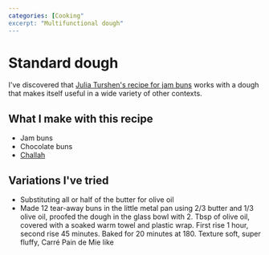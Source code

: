 ```yaml
---
categories: [Cooking"
excerpt: "Multifunctional dough"
---
```


# Standard dough
I've discovered that [Julia Turshen's recipe for jam buns](https://www.epicurious.com/recipes/food/views/raspberry-jam-buns-creme-fraiche-frosting) works with a dough that makes itself useful in a wide variety of other contexts. 

## What I make with this recipe
- Jam buns
- Chocolate buns
- [Challah](/challah)

## Variations I've tried
- Substituting all or half of the butter for olive oil
- Made 12 tear-away buns in the little metal pan using 2/3 butter and 1/3 olive oil, proofed the dough in the glass bowl with 2. Tbsp of olive oil, covered with a soaked warm towel and plastic wrap. First rise 1 hour, second rise 45 minutes. Baked for 20 minutes at 180. Texture soft, super fluffy, Carré Pain de Mie like